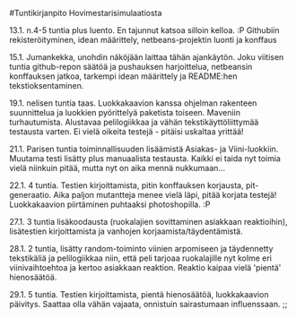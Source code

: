 #Tuntikirjanpito Hovimestarisimulaatiosta

13.1. n.4-5 tuntia plus luento. En tajunnut katsoa silloin kelloa. :P Githubiin rekisteröityminen, idean määrittely, netbeans-projektin luonti ja konffaus <p>
15.1. Jumankekka, unohdin näköjään laittaa tähän ajankäytön. Joku viitisen tuntia github-repon säätöä ja pushauksen harjoittelua, netbeansin konffauksen jatkoa, tarkempi idean määrittely ja README:hen tekstioksentaminen.<p>
19.1. nelisen tuntia taas. Luokkakaavion kanssa ohjelman rakenteen suunnittelua ja luokkien pyörittelyä paketista toiseen. Maveniin turhautumista. Alustavaa pelilogiikkaa ja vähän tekstikäyttöliittymää testausta varten. Ei vielä oikeita testejä - pitäisi uskaltaa yrittää!<p>
21.1. Parisen tuntia toiminnallisuuden lisäämistä Asiakas- ja Viini-luokkiin. Muutama testi lisätty plus manuaalista testausta. Kaikki ei taida nyt toimia vielä niinkuin pitää, mutta nyt on aika mennä nukkumaan... <p>
22.1. 4 tuntia. Testien kirjoittamista, pitin konffauksen korjausta, pit-generaatio. Aika paljon mutantteja menee vielä läpi, pitää korjata testejä! Luokkakaavion piirtäminen puhtaaksi photoshopilla. :P<p>
27.1. 3 tuntia lisäkoodausta (ruokalajien sovittaminen asiakkaan reaktioihin), lisätestien kirjoittamista ja vanhojen korjaamista/täydentämistä. <p>
28.1. 2 tuntia, lisätty random-toiminto viinien arpomiseen ja täydennetty tekstikäliä  ja pelilogiikkaa niin, että peli tarjoaa ruokalajille nyt kolme eri viinivaihtoehtoa ja kertoo asiakkaan reaktion. Reaktio kaipaa vielä 'pientä' hienosäätöä.<p>
29.1. 5 tuntia. Testien kirjoittamista, pientä hienosäätöä, luokkakaavion päivitys. Saattaa olla vähän vajaata, onnistuin sairastumaan influenssaan. ;; <p>
